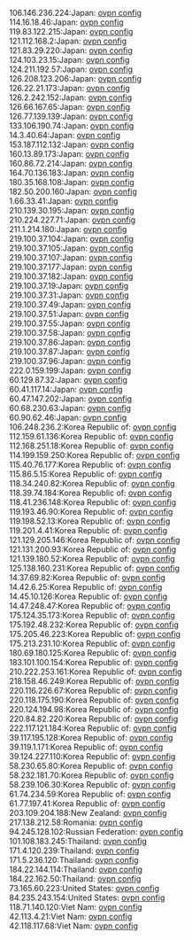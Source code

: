106.146.236.224:Japan: [ovpn config](vpn/106_146_236_224.ovpn)  
114.16.18.46:Japan: [ovpn config](vpn/114_16_18_46.ovpn)  
119.83.122.215:Japan: [ovpn config](vpn/119_83_122_215.ovpn)  
121.112.168.2:Japan: [ovpn config](vpn/121_112_168_2.ovpn)  
121.83.29.220:Japan: [ovpn config](vpn/121_83_29_220.ovpn)  
124.103.23.15:Japan: [ovpn config](vpn/124_103_23_15.ovpn)  
124.211.192.57:Japan: [ovpn config](vpn/124_211_192_57.ovpn)  
126.208.123.206:Japan: [ovpn config](vpn/126_208_123_206.ovpn)  
126.22.21.173:Japan: [ovpn config](vpn/126_22_21_173.ovpn)  
126.2.242.152:Japan: [ovpn config](vpn/126_2_242_152.ovpn)  
126.66.167.65:Japan: [ovpn config](vpn/126_66_167_65.ovpn)  
126.77.139.139:Japan: [ovpn config](vpn/126_77_139_139.ovpn)  
133.106.190.74:Japan: [ovpn config](vpn/133_106_190_74.ovpn)  
14.3.40.64:Japan: [ovpn config](vpn/14_3_40_64.ovpn)  
153.187.112.132:Japan: [ovpn config](vpn/153_187_112_132.ovpn)  
160.13.89.173:Japan: [ovpn config](vpn/160_13_89_173.ovpn)  
160.86.72.214:Japan: [ovpn config](vpn/160_86_72_214.ovpn)  
164.70.136.183:Japan: [ovpn config](vpn/164_70_136_183.ovpn)  
180.35.168.108:Japan: [ovpn config](vpn/180_35_168_108.ovpn)  
182.50.200.160:Japan: [ovpn config](vpn/182_50_200_160.ovpn)  
1.66.33.41:Japan: [ovpn config](vpn/1_66_33_41.ovpn)  
210.139.30.195:Japan: [ovpn config](vpn/210_139_30_195.ovpn)  
210.224.227.71:Japan: [ovpn config](vpn/210_224_227_71.ovpn)  
211.1.214.180:Japan: [ovpn config](vpn/211_1_214_180.ovpn)  
219.100.37.104:Japan: [ovpn config](vpn/219_100_37_104.ovpn)  
219.100.37.105:Japan: [ovpn config](vpn/219_100_37_105.ovpn)  
219.100.37.107:Japan: [ovpn config](vpn/219_100_37_107.ovpn)  
219.100.37.177:Japan: [ovpn config](vpn/219_100_37_177.ovpn)  
219.100.37.182:Japan: [ovpn config](vpn/219_100_37_182.ovpn)  
219.100.37.19:Japan: [ovpn config](vpn/219_100_37_19.ovpn)  
219.100.37.31:Japan: [ovpn config](vpn/219_100_37_31.ovpn)  
219.100.37.49:Japan: [ovpn config](vpn/219_100_37_49.ovpn)  
219.100.37.51:Japan: [ovpn config](vpn/219_100_37_51.ovpn)  
219.100.37.55:Japan: [ovpn config](vpn/219_100_37_55.ovpn)  
219.100.37.58:Japan: [ovpn config](vpn/219_100_37_58.ovpn)  
219.100.37.86:Japan: [ovpn config](vpn/219_100_37_86.ovpn)  
219.100.37.87:Japan: [ovpn config](vpn/219_100_37_87.ovpn)  
219.100.37.96:Japan: [ovpn config](vpn/219_100_37_96.ovpn)  
222.0.159.199:Japan: [ovpn config](vpn/222_0_159_199.ovpn)  
60.129.87.32:Japan: [ovpn config](vpn/60_129_87_32.ovpn)  
60.41.117.14:Japan: [ovpn config](vpn/60_41_117_14.ovpn)  
60.47.147.202:Japan: [ovpn config](vpn/60_47_147_202.ovpn)  
60.68.230.63:Japan: [ovpn config](vpn/60_68_230_63.ovpn)  
60.90.62.46:Japan: [ovpn config](vpn/60_90_62_46.ovpn)  
106.248.236.2:Korea Republic of: [ovpn config](vpn/106_248_236_2.ovpn)  
112.159.61.136:Korea Republic of: [ovpn config](vpn/112_159_61_136.ovpn)  
112.168.251.18:Korea Republic of: [ovpn config](vpn/112_168_251_18.ovpn)  
114.199.159.250:Korea Republic of: [ovpn config](vpn/114_199_159_250.ovpn)  
115.40.76.177:Korea Republic of: [ovpn config](vpn/115_40_76_177.ovpn)  
115.86.5.15:Korea Republic of: [ovpn config](vpn/115_86_5_15.ovpn)  
118.34.240.82:Korea Republic of: [ovpn config](vpn/118_34_240_82.ovpn)  
118.39.74.184:Korea Republic of: [ovpn config](vpn/118_39_74_184.ovpn)  
118.41.236.148:Korea Republic of: [ovpn config](vpn/118_41_236_148.ovpn)  
119.193.46.90:Korea Republic of: [ovpn config](vpn/119_193_46_90.ovpn)  
119.198.52.13:Korea Republic of: [ovpn config](vpn/119_198_52_13.ovpn)  
119.201.4.41:Korea Republic of: [ovpn config](vpn/119_201_4_41.ovpn)  
121.129.205.146:Korea Republic of: [ovpn config](vpn/121_129_205_146.ovpn)  
121.131.200.93:Korea Republic of: [ovpn config](vpn/121_131_200_93.ovpn)  
121.139.180.52:Korea Republic of: [ovpn config](vpn/121_139_180_52.ovpn)  
125.138.160.231:Korea Republic of: [ovpn config](vpn/125_138_160_231.ovpn)  
14.37.69.82:Korea Republic of: [ovpn config](vpn/14_37_69_82.ovpn)  
14.42.6.25:Korea Republic of: [ovpn config](vpn/14_42_6_25.ovpn)  
14.45.10.126:Korea Republic of: [ovpn config](vpn/14_45_10_126.ovpn)  
14.47.248.47:Korea Republic of: [ovpn config](vpn/14_47_248_47.ovpn)  
175.124.35.173:Korea Republic of: [ovpn config](vpn/175_124_35_173.ovpn)  
175.192.48.232:Korea Republic of: [ovpn config](vpn/175_192_48_232.ovpn)  
175.205.46.223:Korea Republic of: [ovpn config](vpn/175_205_46_223.ovpn)  
175.213.231.10:Korea Republic of: [ovpn config](vpn/175_213_231_10.ovpn)  
180.69.180.125:Korea Republic of: [ovpn config](vpn/180_69_180_125.ovpn)  
183.101.100.154:Korea Republic of: [ovpn config](vpn/183_101_100_154.ovpn)  
210.222.253.161:Korea Republic of: [ovpn config](vpn/210_222_253_161.ovpn)  
218.158.46.249:Korea Republic of: [ovpn config](vpn/218_158_46_249.ovpn)  
220.116.226.67:Korea Republic of: [ovpn config](vpn/220_116_226_67.ovpn)  
220.118.175.190:Korea Republic of: [ovpn config](vpn/220_118_175_190.ovpn)  
220.124.194.98:Korea Republic of: [ovpn config](vpn/220_124_194_98.ovpn)  
220.84.82.220:Korea Republic of: [ovpn config](vpn/220_84_82_220.ovpn)  
222.117.121.184:Korea Republic of: [ovpn config](vpn/222_117_121_184.ovpn)  
39.117.195.128:Korea Republic of: [ovpn config](vpn/39_117_195_128.ovpn)  
39.119.1.171:Korea Republic of: [ovpn config](vpn/39_119_1_171.ovpn)  
39.124.227.110:Korea Republic of: [ovpn config](vpn/39_124_227_110.ovpn)  
58.230.65.80:Korea Republic of: [ovpn config](vpn/58_230_65_80.ovpn)  
58.232.181.70:Korea Republic of: [ovpn config](vpn/58_232_181_70.ovpn)  
58.239.106.30:Korea Republic of: [ovpn config](vpn/58_239_106_30.ovpn)  
61.74.234.59:Korea Republic of: [ovpn config](vpn/61_74_234_59.ovpn)  
61.77.197.41:Korea Republic of: [ovpn config](vpn/61_77_197_41.ovpn)  
203.109.204.188:New Zealand: [ovpn config](vpn/203_109_204_188.ovpn)  
217.138.212.58:Romania: [ovpn config](vpn/217_138_212_58.ovpn)  
94.245.128.102:Russian Federation: [ovpn config](vpn/94_245_128_102.ovpn)  
101.108.183.245:Thailand: [ovpn config](vpn/101_108_183_245.ovpn)  
171.4.120.239:Thailand: [ovpn config](vpn/171_4_120_239.ovpn)  
171.5.236.120:Thailand: [ovpn config](vpn/171_5_236_120.ovpn)  
184.22.144.114:Thailand: [ovpn config](vpn/184_22_144_114.ovpn)  
184.22.162.50:Thailand: [ovpn config](vpn/184_22_162_50.ovpn)  
73.165.60.223:United States: [ovpn config](vpn/73_165_60_223.ovpn)  
84.235.243.154:United States: [ovpn config](vpn/84_235_243_154.ovpn)  
118.71.140.120:Viet Nam: [ovpn config](vpn/118_71_140_120.ovpn)  
42.113.4.21:Viet Nam: [ovpn config](vpn/42_113_4_21.ovpn)  
42.118.117.68:Viet Nam: [ovpn config](vpn/42_118_117_68.ovpn)  
